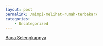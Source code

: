 ```yaml
---
layout: post
permalink: /mimpi-melihat-rumah-terbakar/
categories:
    - Uncategorized
---
```


[Baca Selengkapnya](/07)